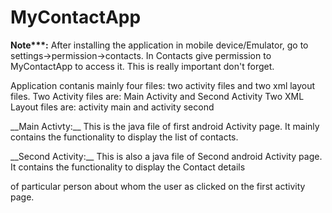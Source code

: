 # MyContactApp

__Note***:__ After installing the application in mobile device/Emulator, go to settings->permission->contacts. 
In Contacts give permission to MyContactApp to access it. This is really important don't forget.

Application contanis mainly four files: two activity files and two xml layout files.
Two Activity files are: Main Activity and Second Activity
Two XML Layout files are: activity main and activity second

<p>__Main Activty:__ This is the java file of first android Activity page. It mainly contains the functionality to display the list of contacts.</p>
<p>__Second Activity:__ This is also a java file of Second android Activity page. It contains the functionality to display the Contact details</p> 
of particular person about whom the user as clicked on the first activity page. 
